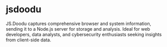 # jsdoodu
JS.Doodu captures comprehensive browser and system information, sending it to a Node.js server for storage and analysis. Ideal for web developers, data analysts, and cybersecurity enthusiasts seeking insights from client-side data.

